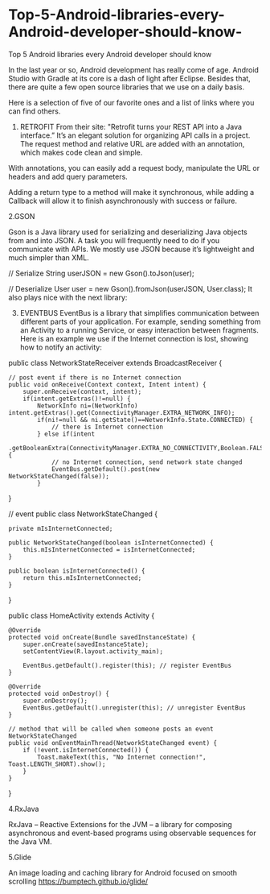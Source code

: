 # Top-5-Android-libraries-every-Android-developer-should-know-
Top 5 Android libraries every Android developer should know 

In the last year or so, Android development has really come of age. Android Studio with Gradle at its core is a dash of light after Eclipse. Besides that, there are quite a few open source libraries that we use on a daily basis.

Here is a selection of five of our favorite ones and a list of links where you can find others.


1. RETROFIT
From their site: "Retrofit turns your REST API into a Java interface.” It’s an elegant solution for organizing API calls in a project. The request method and relative URL are added with an annotation, which makes code clean and simple.

With annotations, you can easily add a request body, manipulate the URL or headers and add query parameters.

Adding a return type to a method will make it synchronous, while adding a Callback will allow it to finish asynchronously with success or failure.

2.GSON

Gson is a Java library used for serializing and deserializing Java objects from and into JSON. A task you will frequently need to do if you communicate with APIs. We mostly use JSON because it’s lightweight and much simpler than XML.

// Serialize 
String userJSON = new Gson().toJson(user);

// Deserialize
User user = new Gson().fromJson(userJSON, User.class);
It also plays nice with the next library:


3. EVENTBUS
EventBus is a library that simplifies communication between different parts of your application. For example, sending something from an Activity to a running Service, or easy interaction between fragments. Here is an example we use if the Internet connection is lost, showing how to notify an activity:

public class NetworkStateReceiver extends BroadcastReceiver {

    // post event if there is no Internet connection
    public void onReceive(Context context, Intent intent) {
        super.onReceive(context, intent);
        if(intent.getExtras()!=null) {
            NetworkInfo ni=(NetworkInfo) intent.getExtras().get(ConnectivityManager.EXTRA_NETWORK_INFO);
            if(ni!=null && ni.getState()==NetworkInfo.State.CONNECTED) {
                // there is Internet connection
            } else if(intent
                .getBooleanExtra(ConnectivityManager.EXTRA_NO_CONNECTIVITY,Boolean.FALSE)) {
                // no Internet connection, send network state changed
                EventBus.getDefault().post(new NetworkStateChanged(false));
            }
}

// event
public class NetworkStateChanged {

    private mIsInternetConnected;

    public NetworkStateChanged(boolean isInternetConnected) {
        this.mIsInternetConnected = isInternetConnected;
    }

    public boolean isInternetConnected() {
        return this.mIsInternetConnected;
    }
}

public class HomeActivity extends Activity {

    @Override
    protected void onCreate(Bundle savedInstanceState) {
        super.onCreate(savedInstanceState);
        setContentView(R.layout.activity_main);

        EventBus.getDefault().register(this); // register EventBus
    }

    @Override
    protected void onDestroy() {
        super.onDestroy();
        EventBus.getDefault().unregister(this); // unregister EventBus
    }

    // method that will be called when someone posts an event NetworkStateChanged
    public void onEventMainThread(NetworkStateChanged event) {
        if (!event.isInternetConnected()) {
            Toast.makeText(this, "No Internet connection!", Toast.LENGTH_SHORT).show();
        }
    }

}



4.RxJava

RxJava – Reactive Extensions for the JVM – a library for composing asynchronous and event-based programs using observable sequences for the Java VM.


5.Glide

An image loading and caching library for Android focused on smooth scrolling https://bumptech.github.io/glide/
